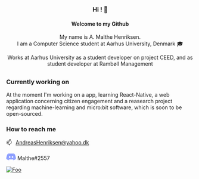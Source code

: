 <div align="center">

  <h3>Hi ! 👋</h3>
  <h4>Welcome to my Github</h4>
  <p>My name is A. Malthe Henriksen.</br>
  I am a Computer Science student at Aarhus University, Denmark 🎓 </p>
  <p>Works at Aarhus University as a student developer on project CEED, and as student developer at Rambøll Management</p>
  <h2></h2>
  <div>
  
  </div>
</div>


<hline>

### Currently working on
At the moment I'm working on a app, learning React-Native, a web application concerning citizen engagement and a reasearch project regarding machine-learning and micro:bit software, which is soon to be open-sourced.



### How to reach me
 📫⠀<AndreasHenriksen@yahoo.dk>

![discord-logo] Malthe#2557
  

<a href="https://www.linkedin.com/in/a-malthe-henriksen-2830ba217/" rel="some text">![Foo](https://img.shields.io/badge/-LinkedIn-black.svg?style=for-the-badge&logo=linkedin&colorB=555)</a>
<!--
- 👋 Hi, I’m @r59q
- 👀 I’m interested in ...
- 🌱 I’m currently learning ...
- 💞️ I’m looking to collaborate on ...
- 📫 How to reach me ...
-->
<!---
r59q/r59q is a ✨ special ✨ repository because its `README.md` (this file) appears on your GitHub profile.
You can click the Preview link to take a look at your changes.
--->

[discord-logo]: https://github.com/r59q/r59q/blob/main/discord-26x19.png
[email-logo]: https://github.com/r59q/r59q/blob/main/email-22x18.png
[linkedin-shield]: https://img.shields.io/badge/-LinkedIn-black.svg?style=for-the-badge&logo=linkedin&colorB=555
[linkedin-url]: https://www.linkedin.com/in/a-malthe-henriksen-2830ba217/
